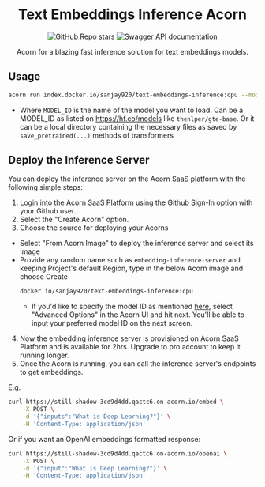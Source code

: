 <div align="center">

# Text Embeddings Inference Acorn

<a href="https://github.com/huggingface/text-embeddings-inference">
  <img alt="GitHub Repo stars" src="https://img.shields.io/github/stars/huggingface/text-embeddings-inference?style=flat&logo=github&label=GH Repo">
</a>
<a href="https://huggingface.github.io/text-embeddings-inference">
  <img alt="Swagger API documentation" src="https://img.shields.io/badge/API-Swagger-informational">
</a>

Acorn for a blazing fast inference solution for text embeddings models.
</div>

## Usage

```bash
acorn run index.docker.io/sanjay920/text-embeddings-inference:cpu --model_id MODEL_ID
```

* Where `MODEL_ID` is the name of the model you want to load. Can be a MODEL_ID as listed on <https://hf.co/models> like `thenlper/gte-base`. 
          Or it can be a local directory containing the necessary files as saved by `save_pretrained(...)` methods of 
          transformers

## Deploy the Inference Server

You can deploy the inference server on the Acorn SaaS platform with the following simple steps:

1. Login into the [Acorn SaaS Platform](https://beta.acorn.io/) using the Github Sign-In option with your Github user.
2. Select the "Create Acorn" option.
3. Choose the source for deploying your Acorns
  * Select "From Acorn Image" to deploy the inference server and select its Image
  * Provide any random name such as `embedding-inference-server` and keeping Project's default Region, type in the below Acorn image and choose Create 
    ```bash
    docker.io/sanjay920/text-embeddings-inference:cpu
    ```
    * If you'd like to specify the model ID as mentioned [here](#Usage), select "Advanced Options" in the Acorn UI and hit next. You'll be able to input your preferred model ID on the next screen.
4. Now the embedding inference server is provisioned on Acorn SaaS Platform and is available for 2hrs. Upgrade to pro account to keep it running longer.
5. Once the Acorn is running, you can call the inference server's endpoints to get embeddings.

E.g.
```bash
curl https://still-shadow-3cd9d4dd.qactc6.on-acorn.io/embed \
    -X POST \
    -d '{"inputs":"What is Deep Learning?"}' \
    -H 'Content-Type: application/json'
``````

Or if you want an OpenAI embeddings formatted response:
```bash
curl https://still-shadow-3cd9d4dd.qactc6.on-acorn.io/openai \
    -X POST \
    -d '{"input":"What is Deep Learning?"}' \
    -H 'Content-Type: application/json'
```
